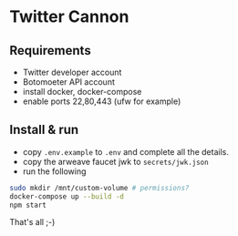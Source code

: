 # Twitter Cannon

## Requirements

- Twitter developer account 
- Botomoeter API account
- install docker, docker-compose
- enable ports 22,80,443 (ufw for example)

## Install & run

- copy `.env.example` to `.env` and complete all the details.
- copy the arweave faucet jwk to `secrets/jwk.json`
- run the following

```bash
sudo mkdir /mnt/custom-volume # permissions?
docker-compose up --build -d
npm start
```

That's all ;-)


<!-- 
npx next telemetry disable
pm2 start npm --name "tcannon" -- run "start"

sudo apt install certbot 
#sudo apt install nginx python3-certbot-nginx
#sudo certbot --nginx
#edit /etc/nginx/sites-available/default
#ssl_certificate /etc/letsencrypt/live/arweavewallet.com/fullchain.pem;
#ssl_certificate_key /etc/letsencrypt/live/arweavewallet.com/privkey.pem;

-->
